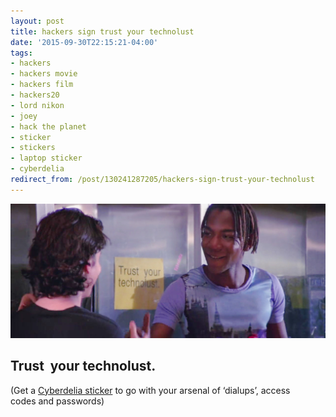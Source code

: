 ```yaml
---
layout: post
title: hackers sign trust your technolust
date: '2015-09-30T22:15:21-04:00'
tags:
- hackers
- hackers movie
- hackers film
- hackers20
- lord nikon
- joey
- hack the planet
- sticker
- stickers
- laptop sticker
- cyberdelia
redirect_from: /post/130241287205/hackers-sign-trust-your-technolust
---
```

 ![](/images/tumblr_nvirllf8nN1tqzrm7o1_1280.jpg)  

## Trust &nbsp;your technolust.

(Get a [Cyberdelia sticker](https://www.stickermule.com/marketplace/8538-cyberdelia)&nbsp;to go with your arsenal of&nbsp;‘dialups’, access codes&nbsp;and passwords)
